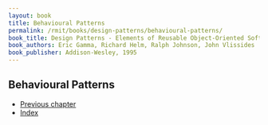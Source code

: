 ```yaml
---
layout: book
title: Behavioural Patterns
permalink: /rmit/books/design-patterns/behavioural-patterns/
book_title: Design Patterns - Elements of Reusable Object-Oriented Software
book_authors: Eric Gamma, Richard Helm, Ralph Johnson, John Vlissides
book_publisher: Addison-Wesley, 1995
---
```


## Behavioural Patterns

<nav class="nav-chapters">
	<ul>
		<li class="prev-chapter"><a href="../structural-patterns/">Previous chapter</a></li>
		<li class="index"><a href="../index.html">Index</a></li>		
<!-- 		<li class="next-chapter"><a href="../chapter-15/">Next chapter</a></li> -->
	</ul>
</nav>